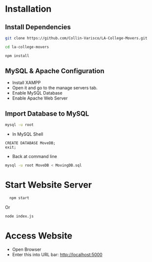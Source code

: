 # Installation
## Install Dependencies
```sh
git clone https://github.com/Collin-Varisco/LA-College-Movers.git
```
```sh
cd la-college-movers
```
```sh
npm install
```

## MySQL & Apache Configuration
- Install XAMPP
- Open it and go to the manage servers tab.
- Enable MySQL Database
- Enable Apache Web Server

## Import Database to MySQL
```sh
mysql -u root
```
- In MySQL Shell
```
CREATE DATABASE MoveDB;
exit;
```
- Back at command line
```sh  
mysql -u root MoveDB < MovingDB.sql 
```

# Start Website Server
```sh
  npm start
```
Or 
```sh
node index.js
```
# Access Website
- Open Browser
- Enter this into URL bar: [http://localhost:5000](http://localhost:5000)
